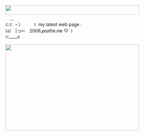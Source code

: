 <img width="420" height="30" src="https://middlepot.com/img/lacey.png">\
　＿\
⊂⊂ ・）　　　꒰ ‌ my latest web page :\
꒰ა/　|っ✄　2006.𝑝𝑜𝑜𝑓𝑡𝑖𝑒.𝑚𝑒 ♡ ‌ ꒱\
⊂____u\
  \
<img width="420" height="270" src="https://middlepot.com/img/2006.gif">
